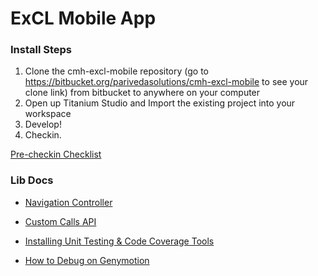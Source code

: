 # ExCL Mobile App #

### Install Steps ###

1. Clone the cmh-excl-mobile repository (go to https://bitbucket.org/parivedasolutions/cmh-excl-mobile to see your clone link) from bitbucket to anywhere on your computer
2. Open up Titanium Studio and Import the existing project into your workspace
3. Develop!
4. Checkin.

[Pre-checkin Checklist](https://bitbucket.org/parivedasolutions/cmh-excl-mobile/src/a13625a97ed94af3850531053714371051a58703/docs/Checkin%20Checklist.md?at=master)

### Lib Docs ###

* [Navigation Controller](https://bitbucket.org/parivedasolutions/cmh-excl-mobile/src/69a92a6fc66ac3d0390dc79c6ae1a5eabee388ff/docs/NavigationController.md?at=master)

* [Custom Calls API](https://bitbucket.org/parivedasolutions/cmh-excl-mobile/src/56e53edbd86fb66f45bfb36fac6b58a018ee669b/docs/CustomCalls.md?at=masterr)

* [Installing Unit Testing & Code Coverage Tools](https://bitbucket.org/parivedasolutions/cmh-excl-mobile/src/d36a5dd6d3d98d2b54d8d5a883c2b421a6f2e1a0/docs/installingUnitTestingAndCodeCoverageTools.md?at=master)

* [How to Debug on Genymotion](https://bitbucket.org/parivedasolutions/cmh-excl-mobile/src/d80af39373cf77def5b1a12173c77ac64fc60d01/docs/debuggingOnGenymotion.md?at=master)